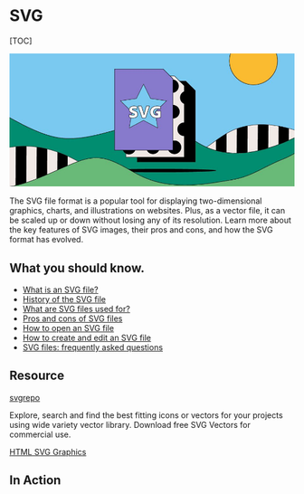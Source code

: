 # SVG

[TOC]



![SVG marquee image](../../../../../Assets/Pics/hero-svg.jpeg)



The SVG file format is a popular tool for displaying two-dimensional graphics, charts, and illustrations on websites. Plus, as a vector file, it can be scaled up or down without losing any of its resolution. Learn more about the key features of SVG images, their pros and cons, and how the SVG format has evolved.

## What you should know.

- [What is an SVG file?](https://www.adobe.com/creativecloud/file-types/image/vector/svg-file.html#svg)
- [History of the SVG file](https://www.adobe.com/creativecloud/file-types/image/vector/svg-file.html#history)
- [What are SVG files used for?](https://www.adobe.com/creativecloud/file-types/image/vector/svg-file.html#used)
- [Pros and cons of SVG files](https://www.adobe.com/creativecloud/file-types/image/vector/svg-file.html#pros_cons)
- [How to open an SVG file](https://www.adobe.com/creativecloud/file-types/image/vector/svg-file.html#open)
- [How to create and edit an SVG file](https://www.adobe.com/creativecloud/file-types/image/vector/svg-file.html#create)
- [SVG files: frequently asked questions](https://www.adobe.com/creativecloud/file-types/image/vector/svg-file.html#faq)



## Resource

[svgrepo](https://www.svgrepo.com)

Explore, search and find the best fitting icons or vectors for your projects using wide variety vector library. Download free SVG Vectors for commercial use.

[HTML SVG Graphics](https://www.w3schools.com/html/html5_svg.asp)



## In Action

